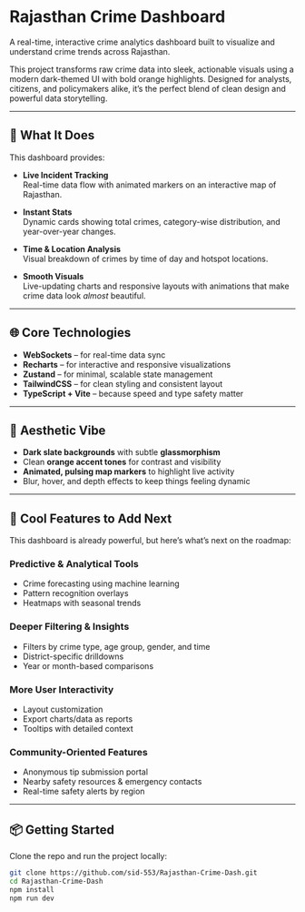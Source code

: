 # Rajasthan Crime Dashboard

A real-time, interactive crime analytics dashboard built to visualize and understand crime trends across Rajasthan.

This project transforms raw crime data into sleek, actionable visuals using a modern dark-themed UI with bold orange highlights. Designed for analysts, citizens, and policymakers alike, it’s the perfect blend of clean design and powerful data storytelling.

---

## 🚀 What It Does

This dashboard provides:

- **Live Incident Tracking**  
  Real-time data flow with animated markers on an interactive map of Rajasthan.

- **Instant Stats**  
  Dynamic cards showing total crimes, category-wise distribution, and year-over-year changes.

- **Time & Location Analysis**  
  Visual breakdown of crimes by time of day and hotspot locations.

- **Smooth Visuals**  
  Live-updating charts and responsive layouts with animations that make crime data look *almost* beautiful.

---

## 🌐 Core Technologies

- **WebSockets** – for real-time data sync
- **Recharts** – for interactive and responsive visualizations
- **Zustand** – for minimal, scalable state management
- **TailwindCSS** – for clean styling and consistent layout
- **TypeScript + Vite** – because speed and type safety matter

---

## 🎨 Aesthetic Vibe

- **Dark slate backgrounds** with subtle **glassmorphism**
- Clean **orange accent tones** for contrast and visibility
- **Animated, pulsing map markers** to highlight live activity
- Blur, hover, and depth effects to keep things feeling dynamic

---

## 🧩 Cool Features to Add Next

This dashboard is already powerful, but here’s what’s next on the roadmap:

### Predictive & Analytical Tools
- Crime forecasting using machine learning
- Pattern recognition overlays
- Heatmaps with seasonal trends

### Deeper Filtering & Insights
- Filters by crime type, age group, gender, and time
- District-specific drilldowns
- Year or month-based comparisons

### More User Interactivity
- Layout customization
- Export charts/data as reports
- Tooltips with detailed context

### Community-Oriented Features
- Anonymous tip submission portal
- Nearby safety resources & emergency contacts
- Real-time safety alerts by region

---

## 📦 Getting Started

Clone the repo and run the project locally:

```bash
git clone https://github.com/sid-553/Rajasthan-Crime-Dash.git
cd Rajasthan-Crime-Dash
npm install
npm run dev
